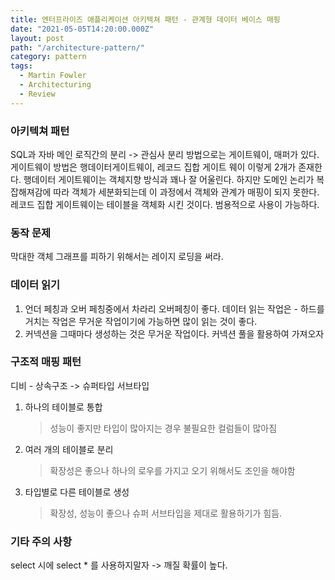 ```yaml
---
title: 엔터프라이즈 애플리케이션 아키텍쳐 패턴 - 관계형 데이터 베이스 매핑
date: "2021-05-05T14:20:00.000Z"
layout: post
path: "/architecture-pattern/"
category: pattern
tags:
  - Martin Fowler
  - Architecturing
  - Review
---
```


### 아키텍쳐 패턴

SQL과 자바 메인 로직간의 분리 -> 관심사 분리
방법으로는 게이트웨이, 매퍼가 있다.
게이트웨이 방법은 행데이터게이트웨이, 레코드 집합 게이트 웨이 이렇게 2개가 존재한다.
행데이터 게이트웨이는 객체지향 방식과 꽤나 잘 어울린다. 하지만 도메인 논리가 복잡해져감에 따라 객체가 세분화되는데 이 과정에서 객체와 관계가 매핑이 되지 못한다.
레코드 집합 게이트웨이는 테이블을 객체화 시킨 것이다. 범용적으로 사용이 가능하다.

### 동작 문제

막대한 객체 그래프를 피하기 위해서는 레이지 로딩을 써라.

### 데이터 읽기

1. 언더 페칭과 오버 페칭중에서 차라리 오버페칭이 좋다. 데이터 읽는 작업은 - 하드를 거치는 작업은 무거운 작업이기에 가능하면 많이 읽는 것이 좋다.
2. 커넥션을 그때마다 생성하는 것은 무거운 작업이다. 커넥션 풀을 활용하여 가져오자

### 구조적 매핑 패턴

디비 - 상속구조 -> 슈퍼타입 서브타입

1. 하나의 테이블로 통합
   > 성능이 좋지만 타입이 많아지는 경우 불필요한 컬럼들이 많아짐
2. 여러 개의 테이블로 분리
   > 확장성은 좋으나 하나의 로우를 가지고 오기 위해서도 조인을 해야함
3. 타입별로 다른 테이블로 생성
   > 확장성, 성능이 좋으나 슈퍼 서브타입을 제대로 활용하기가 힘듬.

### 기타 주의 사항

select 시에 select \* 를 사용하지말자 -> 깨질 확률이 높다.
